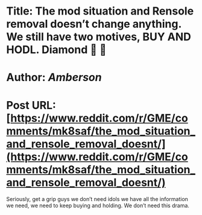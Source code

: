 # Title: The mod situation and Rensole removal doesn’t change anything. We still have two motives, BUY AND HODL. Diamond 💎 🙌
# Author: _Amberson_
# Post URL: [https://www.reddit.com/r/GME/comments/mk8saf/the_mod_situation_and_rensole_removal_doesnt/](https://www.reddit.com/r/GME/comments/mk8saf/the_mod_situation_and_rensole_removal_doesnt/)


Seriously, get a grip guys we don’t need idols we have all the information we need, we need to keep buying and holding. We don’t need this drama.